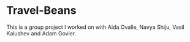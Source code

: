 # Travel-Beans

This is a group project I worked on with Aida Ovalle, Navya Shiju, Vasil Kalushev and Adam Govier.
